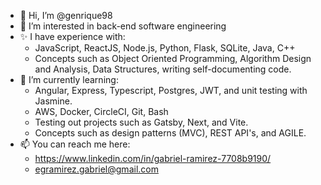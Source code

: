 - 👋 Hi, I’m @genrique98
- 👀 I’m interested in back-end software engineering
- ✨ I have experience with:
  - JavaScript, ReactJS, Node.js, Python, Flask, SQLite, Java, C++
  - Concepts such as Object Oriented Programming, Algorithm Design and Analysis, Data Structures, writing self-documenting code.
- 🌱 I’m currently learning:
  - Angular, Express, Typescript, Postgres, JWT, and unit testing with Jasmine.
  - AWS, Docker, CircleCI, Git, Bash
  - Testing out projects such as Gatsby, Next, and Vite.
  - Concepts such as design patterns (MVC), REST API's, and AGILE.
- 📫 You can reach me here:
  - https://www.linkedin.com/in/gabriel-ramirez-7708b9190/
  - egramirez.gabriel@gmail.com

<!---
genrique98/genrique98 is a ✨ special ✨ repository because its `README.md` (this file) appears on your GitHub profile.
You can click the Preview link to take a look at your changes.
--->
